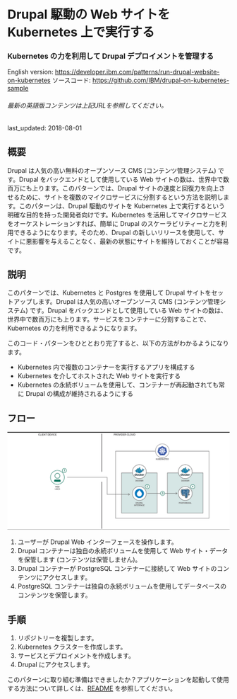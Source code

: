 # Drupal 駆動の Web サイトを Kubernetes 上で実行する

### Kubernetes の力を利用して Drupal デプロイメントを管理する

English version: https://developer.ibm.com/patterns/run-drupal-website-on-kubernetes
  ソースコード: https://github.com/IBM/drupal-on-kubernetes-sample

###### 最新の英語版コンテンツは上記URLを参照してください。
last_updated: 2018-08-01

 ## 概要

Drupal は人気の高い無料のオープンソース CMS (コンテンツ管理システム) です。Drupal をバックエンドとして使用している Web サイトの数は、世界中で数百万にも上ります。このパターンでは、Drupal サイトの速度と回復力を向上させるために、サイトを複数のマイクロサービスに分割するという方法を説明します。このパターンは、Drupal 駆動のサイトを Kubernetes 上で実行するという明確な目的を持った開発者向けです。Kubernetes を活用してマイクロサービスをオーケストレーションすれば、簡単に Drupal のスケーラビリティーと力を利用できるようになります。そのため、Drupal の新しいリリースを使用して、サイトに悪影響を与えることなく、最新の状態にサイトを維持しておくことが容易です。

## 説明

このパターンでは、Kubernetes と Postgres を使用して Drupal サイトをセットアップします。Drupal は人気の高いオープンソース CMS (コンテンツ管理システム) です。Drupal をバックエンドとして使用している Web サイトの数は、世界中で数百万にも上ります。サービスをコンテナーに分割することで、Kubernetes の力を利用できるようになります。

このコード・パターンをひととおり完了すると、以下の方法がわかるようになります。

* Kubernetes 内で複数のコンテナーを実行するアプリを構成する
* Kubernetes を介してホストされた Web サイトを実行する
* Kubernetes の永続ボリュームを使用して、コンテナーが再起動されても常に Drupal の構成が維持されるようにする

## フロー

![フロー](./images/arch-diagram-deploying-drupal-iks.png)

1. ユーザーが Drupal Web インターフェースを操作します。
1. Drupal コンテナーは独自の永続ボリュームを使用して Web サイト・データを保管します (コンテンツは保管しません)。
1. Drupal コンテナーが PostgreSQL コンテナーに接続して Web サイトのコンテンツにアクセスします。
1. PostgreSQL コンテナーは独自の永続ボリュームを使用してデータベースのコンテンツを保管します。

## 手順

1. リポジトリーを複製します。
1. Kubernetes クラスターを作成します。
1. サービスとデプロイメントを作成します。
1. Drupal にアクセスします。

このパターンに取り組む準備はできましたか？アプリケーションを起動して使用する方法について詳しくは、[README](https://github.com/IBM/drupal-on-kubernetes-sample/blob/master/README.md) を参照してください。
